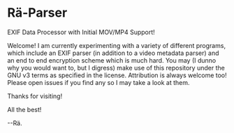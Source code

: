 # Rä-Parser
EXIF Data Processor with Initial MOV/MP4 Support!

Welcome! I am currently experimenting with a variety of different programs, which include an EXIF parser (in addition to a video metadata parser) and an end to end encryption scheme which is much hard.
You may (I dunno why you would want to, but I digress) make use of this repository under the GNU v3 terms as specified in the license.
Attribution is always welcome too!
Please open issues if you find any so I may take a look at them. 

Thanks for visiting! 

All the best! 

--Rä.
